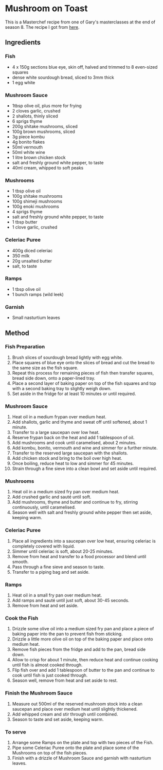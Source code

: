 
# Mushroom on Toast # 

This is a Masterchef recipe from one of Gary's masterclasses at the end of season 8. The recipe I got from [here](https://webcache.googleusercontent.com/search?q=cache:Vf57zS8p4p4J:https://10play.com.au/masterchef/recipes/mushrooms-on-toast/r190614oklbn+&cd=11&hl=en&ct=clnk&gl=uk).

## Ingredients ## 

### Fish
- 4 x 150g sections blue eye, skin off, halved and trimmed to 8 even-sized squares
- dense white sourdough bread, sliced to 3mm thick
- 1 egg white

### Mushroom Sauce
- 1tbsp olive oil, plus more for frying
- 2 cloves garlic, crushed
- 2 shallots, thinly sliced
- 6 sprigs thyme
- 200g shitake mushrooms, sliced
- 100g brown mushrooms, sliced
- 3g piece kombu
- 4g bonito flakes
- 50ml vermouth
- 50ml white wine
- 1 litre brown chicken stock
- salt and freshly ground white pepper, to taste
- 40ml cream, whipped to soft peaks

### Mushrooms
- 1 tbsp olive oil
- 100g shitake mushrooms
- 100g shimeji mushrooms
- 100g enoki mushrooms
- 4 sprigs thyme
- salt and freshly ground white pepper, to taste
- 1 tbsp butter
- 1 clove garlic, crushed

### Celeriac Puree
- 400g diced celeriac
- 350 milk
- 20g unsalted butter
- salt, to taste

### Ramps
- 1 tbsp olive oil
- 1 bunch ramps (wild leek)

### Garnish
- Small nasturtium leaves

## Method ## 

### Fish Preparation

1. Brush slices of sourdough bread lightly with egg white. 
2. Place squares of blue eye onto the slices of bread and cut the bread to the same size as the fish square. 
3. Repeat this process for remaining pieces of fish then transfer squares, bread side down, onto a paper-lined tray. 
4. Place a second layer of baking paper on top of the fish squares and top with a second baking tray to slightly weigh down.
5. Set aside in the fridge for at least 10 minutes or until required.

### Mushroom Sauce

1. Heat oil in a medium frypan over medium heat.
2. Add shallots, garlic and thyme and sweat off until softened, about 1 minute.
3. Transfer to a large saucepan over low heat.
4. Reserve frypan back on the heat and add 1 tablespoon of oil.
5. Add mushrooms and cook until caramelised, about 2 minutes.
6. Add kombu, bonito, vermouth and wine and simmer for a further minute.
7. Transfer to the reserved large saucepan with the shallots.
8. Add chicken stock and bring to the boil over high heat.
9. Once boiling, reduce heat to low and simmer for 45 minutes.
10. Strain through a fine sieve into a clean bowl and set aside until required.

### Mushrooms

1. Heat oil in a medium sized fry pan over medium heat.
2. Add crushed garlic and sauté until soft.
3. Add mushrooms, thyme and butter and continue to fry, stirring continuously, until caramelised.
4. Season well with salt and freshly ground white pepper then set aside, keeping warm.

### Celeriac Puree

1. Place all ingredients into a saucepan over low heat, ensuring celeriac is completely covered with liquid.
2. Simmer until celeriac is soft, about 20-25 minutes.
3. Remove from heat and transfer to a food processor and blend until smooth.
4. Pass through a fine sieve and season to taste.
5. Transfer to a piping bag and set aside.

### Ramps

1. Heat oil in a small fry pan over medium heat.
2. Add ramps and sauté until just soft, about 30-45 seconds.
3. Remove from heat and set aside.

### Cook the Fish

1. Drizzle some olive oil into a medium sized fry pan and place a piece of baking paper into the pan to prevent fish from sticking.
2. Drizzle a little more olive oil on top of the baking paper and place onto medium heat.
3. Remove fish pieces from the fridge and add to the pan, bread side down.
4. Allow to crisp for about 1 minute, then reduce heat and continue cooking until fish is almost cooked through.
5. Flip fish over and add 1 tablespoon of butter to the pan and continue to cook until fish is just cooked through.
6. Season well, remove from heat and set aside to rest.

### Finish the Mushroom Sauce

1. Measure out 500ml of the reserved mushroom stock into a clean saucepan and place over medium heat until slightly thickened.
2. Add whipped cream and stir through until combined.
3. Season to taste and set aside, keeping warm.

### To serve

1. Arrange some Ramps on the plate and top with two pieces of the Fish.
2. Pipe some Celeriac Puree onto the plate and place some of the Mushrooms on top of the fish pieces.
3. Finish with a drizzle of Mushroom Sauce and garnish with nasturtium leaves.

